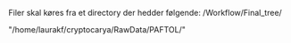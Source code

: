 


Filer skal køres fra et directory der hedder følgende: /Workflow/Final_tree/

"/home/laurakf/cryptocarya/RawData/PAFTOL/"
